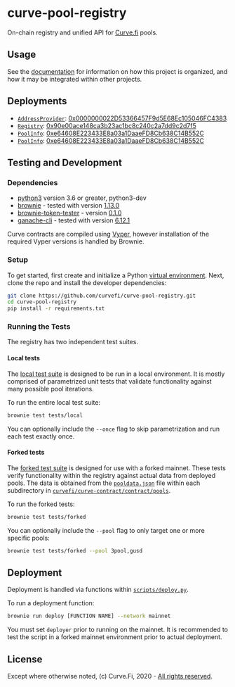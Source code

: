 # curve-pool-registry

On-chain registry and unified API for [Curve.fi](https://github.com/curvefi/curve-contract) pools.

## Usage

See the [documentation](https://curve.readthedocs.io/) for information on how this project is organized, and how it may be integrated within other projects.

## Deployments

- [`AddressProvider`](contracts/AddressProvider.vy): [0x0000000022D53366457F9d5E68Ec105046FC4383](https://etherscan.io/address/0x0000000022d53366457f9d5e68ec105046fc4383)
- [`Registry`](contracts/Registry.vy): [0x90e00ace148ca3b23ac1bc8c240c2a7dd9c2d7f5](https://etherscan.io/address/0x90e00ace148ca3b23ac1bc8c240c2a7dd9c2d7f5)
- [`PoolInfo`](contracts/PoolInfo.vy): [0xe64608E223433E8a03a1DaaeFD8Cb638C14B552C](https://etherscan.io/address/0xe64608E223433E8a03a1DaaeFD8Cb638C14B552C)
- [`PoolInfo`](contracts/PoolInfo.vy): [0xe64608E223433E8a03a1DaaeFD8Cb638C14B552C](https://etherscan.io/address/0x5b94bFD07fcd3D6b1a53Ac1f7cB9e0fD9c383030)

## Testing and Development

### Dependencies

- [python3](https://www.python.org/downloads/release/python-368/) version 3.6 or greater, python3-dev
- [brownie](https://github.com/iamdefinitelyahuman/brownie) - tested with version [1.13.0](https://github.com/eth-brownie/brownie/releases/tag/v1.13.0)
- [brownie-token-tester](https://github.com/iamdefinitelyahuman/brownie-token-tester) - version [0.1.0](https://github.com/iamdefinitelyahuman/brownie-token-tester/releases/tag/v0.1.0)
- [ganache-cli](https://github.com/trufflesuite/ganache-cli) - tested with version [6.12.1](https://github.com/trufflesuite/ganache-cli/releases/tag/v6.12.1)

Curve contracts are compiled using [Vyper](https://github.com/vyperlang/vyper), however installation of the required Vyper versions is handled by Brownie.

### Setup

To get started, first create and initialize a Python [virtual environment](https://docs.python.org/3/library/venv.html). Next, clone the repo and install the developer dependencies:

```bash
git clone https://github.com/curvefi/curve-pool-registry.git
cd curve-pool-registry
pip install -r requirements.txt
```

### Running the Tests

The registry has two independent test suites.

#### Local tests

The [local test suite](tests/local) is designed to be run in a local environment. It is mostly comprised of parametrized unit tests that validate functionality against many possible pool iterations.

To run the entire local test suite:

```bash
brownie test tests/local
```

You can optionally include the `--once` flag to skip parametrization and run each test exactly once.

#### Forked tests

The [forked test suite](tests/forked) is designed for use with a forked mainnet. These tests verify functionality within the registry against actual data from deployed pools. The data is obtained from the [`pooldata.json`](https://github.com/curvefi/curve-contract/tree/master/contracts/pools#adding-a-new-pool) file within each subdirectory in [`curvefi/curve-contract/contract/pools`](https://github.com/curvefi/curve-contract/tree/master/contracts/pools).

To run the forked tests:

```bash
brownie test tests/forked
```

You can optionally include the `--pool` flag to only target one or more specific pools:

```bash
brownie test tests/forked --pool 3pool,gusd
```

## Deployment

Deployment is handled via functions within [`scripts/deploy.py`](scripts/deploy.py).

To run a deployment function:

```bash
brownie run deploy [FUNCTION NAME] --network mainnet
```

You must set `deployer` prior to running on the mainnet. It is recommended to test the script in a forked mainnet environment prior to actual deployment.

## License

Except where otherwise noted, (c) Curve.Fi, 2020 - [All rights reserved](LICENSE).
